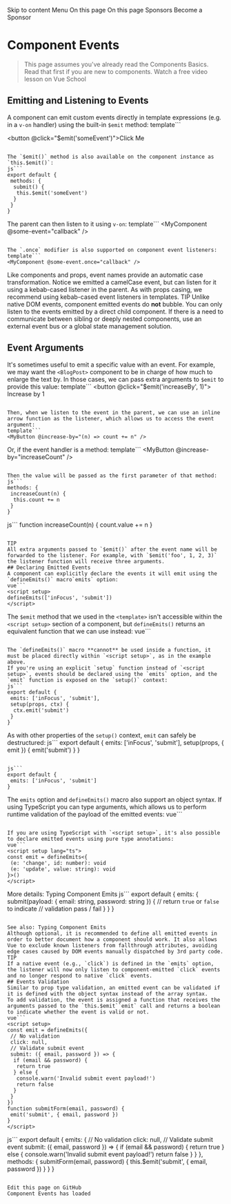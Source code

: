 Skip to content
Menu
On this page 
On this page
Sponsors
Become a Sponsor
# Component Events ​
> This page assumes you've already read the Components Basics. Read that first if you are new to components.
Watch a free video lesson on Vue School
## Emitting and Listening to Events ​
A component can emit custom events directly in template expressions (e.g. in a `v-on` handler) using the built-in `$emit` method:
template```
<!-- MyComponent -->
<button @click="$emit('someEvent')">Click Me</button>
```

The `$emit()` method is also available on the component instance as `this.$emit()`:
js```
export default {
 methods: {
  submit() {
   this.$emit('someEvent')
  }
 }
}
```

The parent can then listen to it using `v-on`:
template```
<MyComponent @some-event="callback" />
```

The `.once` modifier is also supported on component event listeners:
template```
<MyComponent @some-event.once="callback" />
```

Like components and props, event names provide an automatic case transformation. Notice we emitted a camelCase event, but can listen for it using a kebab-cased listener in the parent. As with props casing, we recommend using kebab-cased event listeners in templates.
TIP
Unlike native DOM events, component emitted events do **not** bubble. You can only listen to the events emitted by a direct child component. If there is a need to communicate between sibling or deeply nested components, use an external event bus or a global state management solution.
## Event Arguments ​
It's sometimes useful to emit a specific value with an event. For example, we may want the `<BlogPost>` component to be in charge of how much to enlarge the text by. In those cases, we can pass extra arguments to `$emit` to provide this value:
template```
<button @click="$emit('increaseBy', 1)">
 Increase by 1
</button>
```

Then, when we listen to the event in the parent, we can use an inline arrow function as the listener, which allows us to access the event argument:
template```
<MyButton @increase-by="(n) => count += n" />
```

Or, if the event handler is a method:
template```
<MyButton @increase-by="increaseCount" />
```

Then the value will be passed as the first parameter of that method:
js```
methods: {
 increaseCount(n) {
  this.count += n
 }
}
```

js```
function increaseCount(n) {
 count.value += n
}
```

TIP
All extra arguments passed to `$emit()` after the event name will be forwarded to the listener. For example, with `$emit('foo', 1, 2, 3)` the listener function will receive three arguments.
## Declaring Emitted Events ​
A component can explicitly declare the events it will emit using the `defineEmits()` macro`emits` option:
vue```
<script setup>
defineEmits(['inFocus', 'submit'])
</script>
```

The `$emit` method that we used in the `<template>` isn't accessible within the `<script setup>` section of a component, but `defineEmits()` returns an equivalent function that we can use instead:
vue```
<script setup>
const emit = defineEmits(['inFocus', 'submit'])
function buttonClick() {
 emit('submit')
}
</script>
```

The `defineEmits()` macro **cannot** be used inside a function, it must be placed directly within `<script setup>`, as in the example above.
If you're using an explicit `setup` function instead of `<script setup>`, events should be declared using the `emits` option, and the `emit` function is exposed on the `setup()` context:
js```
export default {
 emits: ['inFocus', 'submit'],
 setup(props, ctx) {
  ctx.emit('submit')
 }
}
```

As with other properties of the `setup()` context, `emit` can safely be destructured:
js```
export default {
 emits: ['inFocus', 'submit'],
 setup(props, { emit }) {
  emit('submit')
 }
}
```

js```
export default {
 emits: ['inFocus', 'submit']
}
```

The `emits` option and `defineEmits()` macro also support an object syntax. If using TypeScript you can type arguments, which allows us to perform runtime validation of the payload of the emitted events:
vue```
<script setup lang="ts">
const emit = defineEmits({
 submit(payload: { email: string, password: string }) {
  // return `true` or `false` to indicate
  // validation pass / fail
 }
})
</script>
```

If you are using TypeScript with `<script setup>`, it's also possible to declare emitted events using pure type annotations:
vue```
<script setup lang="ts">
const emit = defineEmits<{
 (e: 'change', id: number): void
 (e: 'update', value: string): void
}>()
</script>
```

More details: Typing Component Emits
js```
export default {
 emits: {
  submit(payload: { email: string, password: string }) {
   // return `true` or `false` to indicate
   // validation pass / fail
  }
 }
}
```

See also: Typing Component Emits
Although optional, it is recommended to define all emitted events in order to better document how a component should work. It also allows Vue to exclude known listeners from fallthrough attributes, avoiding edge cases caused by DOM events manually dispatched by 3rd party code.
TIP
If a native event (e.g., `click`) is defined in the `emits` option, the listener will now only listen to component-emitted `click` events and no longer respond to native `click` events.
## Events Validation ​
Similar to prop type validation, an emitted event can be validated if it is defined with the object syntax instead of the array syntax.
To add validation, the event is assigned a function that receives the arguments passed to the `this.$emit``emit` call and returns a boolean to indicate whether the event is valid or not.
vue```
<script setup>
const emit = defineEmits({
 // No validation
 click: null,
 // Validate submit event
 submit: ({ email, password }) => {
  if (email && password) {
   return true
  } else {
   console.warn('Invalid submit event payload!')
   return false
  }
 }
})
function submitForm(email, password) {
 emit('submit', { email, password })
}
</script>
```

js```
export default {
 emits: {
  // No validation
  click: null,
  // Validate submit event
  submit: ({ email, password }) => {
   if (email && password) {
    return true
   } else {
    console.warn('Invalid submit event payload!')
    return false
   }
  }
 },
 methods: {
  submitForm(email, password) {
   this.$emit('submit', { email, password })
  }
 }
}
```

Edit this page on GitHub
Component Events has loaded
